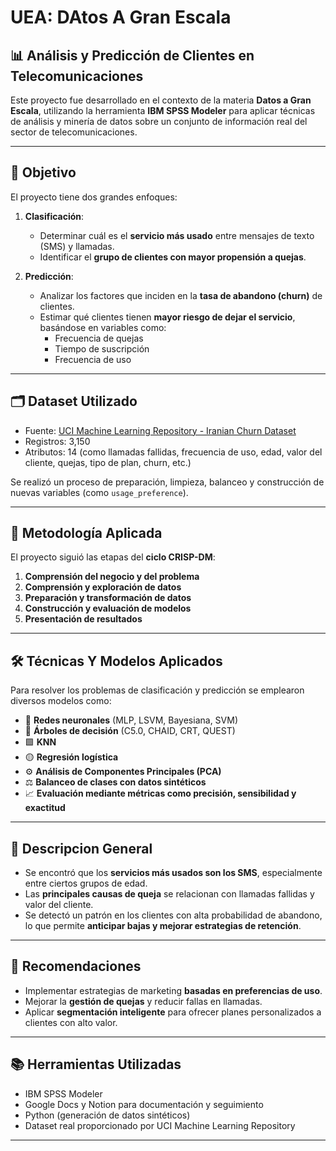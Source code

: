 # UEA: DAtos A Gran Escala
## 📊 Análisis y Predicción de Clientes en Telecomunicaciones

Este proyecto fue desarrollado en el contexto de la materia **Datos a Gran Escala**, utilizando la herramienta **IBM SPSS Modeler** para aplicar técnicas de análisis y minería de datos sobre un conjunto de información real del sector de telecomunicaciones.

---

## 🎯 Objetivo

El proyecto tiene dos grandes enfoques:

1. **Clasificación**:
   - Determinar cuál es el **servicio más usado** entre mensajes de texto (SMS) y llamadas.
   - Identificar el **grupo de clientes con mayor propensión a quejas**.

2. **Predicción**:
   - Analizar los factores que inciden en la **tasa de abandono (churn)** de clientes.
   - Estimar qué clientes tienen **mayor riesgo de dejar el servicio**, basándose en variables como:
     - Frecuencia de quejas
     - Tiempo de suscripción
     - Frecuencia de uso

---

## 🗂️ Dataset Utilizado

- Fuente: [UCI Machine Learning Repository - Iranian Churn Dataset](https://archive.ics.uci.edu/dataset/563/iranian+churn+dataset)
- Registros: 3,150
- Atributos: 14 (como llamadas fallidas, frecuencia de uso, edad, valor del cliente, quejas, tipo de plan, churn, etc.)

Se realizó un proceso de preparación, limpieza, balanceo y construcción de nuevas variables (como `usage_preference`).

---

## 🧭 Metodología Aplicada

El proyecto siguió las etapas del **ciclo CRISP-DM**:

1. **Comprensión del negocio y del problema**
2. **Comprensión y exploración de datos**
3. **Preparación y transformación de datos**
4. **Construcción y evaluación de modelos**
5. **Presentación de resultados**

---

## 🛠️ Técnicas Y Modelos Aplicados

Para resolver los problemas de clasificación y predicción se emplearon diversos modelos como:

- 🔵 **Redes neuronales** (MLP, LSVM, Bayesiana, SVM)
- 🔶 **Árboles de decisión** (C5.0, CHAID, CRT, QUEST)
- 🟩 **KNN**
- 🟡 **Regresión logística**
- ⚙️ **Análisis de Componentes Principales (PCA)**
- ⚖️ **Balanceo de clases con datos sintéticos**
- 📈 **Evaluación mediante métricas como precisión, sensibilidad y exactitud**

---

## 📌 Descripcion General

- Se encontró que los **servicios más usados son los SMS**, especialmente entre ciertos grupos de edad.
- Las **principales causas de queja** se relacionan con llamadas fallidas y valor del cliente.
- Se detectó un patrón en los clientes con alta probabilidad de abandono, lo que permite **anticipar bajas y mejorar estrategias de retención**.

---

## 🧾 Recomendaciones

- Implementar estrategias de marketing **basadas en preferencias de uso**.
- Mejorar la **gestión de quejas** y reducir fallas en llamadas.
- Aplicar **segmentación inteligente** para ofrecer planes personalizados a clientes con alto valor.

---

## 📚 Herramientas Utilizadas

- IBM SPSS Modeler
- Google Docs y Notion para documentación y seguimiento
- Python (generación de datos sintéticos)
- Dataset real proporcionado por UCI Machine Learning Repository
  
---
